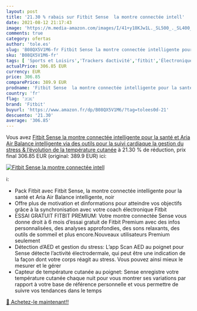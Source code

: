 ```yaml
---
layout: post
title: '21.30 % rabais sur Fitbit Sense  la montre connectée intell'
date: 2021-08-12 21:17:43
image: 'https://m.media-amazon.com/images/I/41+y18KJw1L._SL500_._SL400_.jpg'
comments: true
category: ofertas
author: 'tole.es'
slug: 'B08QX5V1M6-fr Fitbit Sense la montre connectée intelligente pour la...'
sku: 'B08QX5V1M6-fr'
tags: [ 'Sports et Loisirs','Trackers dactivité','fitbit','Électronique sportive', ]
actualPrice: 306.85 EUR
currency: EUR
price: 306.85
comparePrice: 389.9 EUR
prodname: 'Fitbit Sense  la montre connectée intelligente pour la santé et Aria Air Balance intelligente via des outils pour la suivi cardiaque  la gestion du stress & l’évolution de la température cutanée'
country: 'fr'
flag: '🇫🇷'
brand: 'Fitbit'
buyurl: 'https://www.amazon.fr/dp/B08QX5V1M6/?tag=tolees0d-21'
descuento: '21.30'
average: '306.85'
---
```


Vous avez [Fitbit Sense  la montre connectée intelligente pour la santé et Aria Air Balance intelligente via des outils pour la suivi cardiaque  la gestion du stress & l’évolution de la température cutanée](https://www.amazon.fr/dp/B08QX5V1M6/?tag=tolees0d-21)  à  21.30 % de réduction, prix final  306.85 EUR (original: 389.9 EUR) ici:

[![Fitbit Sense  la montre connectée intell](https://m.media-amazon.com/images/I/41+y18KJw1L._SL500_._SL400_.jpg)](https://www.amazon.fr/dp/B08QX5V1M6/?tag=tolees0d-21)

ℹ️:

- Pack Fitbit avec Fitbit Sense, la montre connectée intelligente pour la santé et Aria Air Balance intelligente, noir
- Offre plus de motivation et dinformations pour atteindre vos objectifs grâce à la synchronisation avec votre coach électronique Fitbit
- ESSAI GRATUIT FITBIT PREMIUM: Votre montre connectée Sense vous donne droit à 6 mois d’essai gratuit de Fitbit Premium avec des infos personnalisées, des analyses approfondies, des sons relaxants, des outils de sommeil et plus encore.Nouveaux utilisateurs Premium seulement
- Détection d’AED et gestion du stress: L’app Scan AED au poignet pour Sense détecte l’activité électrodermale, qui peut être une indication de la façon dont votre corps réagit au stress. Vous pouvez ainsi mieux le mesurer et le gérer
- Capteur de température cutanée au poignet: Sense enregistre votre température cutanée chaque nuit pour vous montrer ses variations par rapport à votre base de référence personnelle et vous permettre de suivre vos tendances dans le temps

[🛒 Achetez-le maintenant!!](https://www.amazon.fr/dp/B08QX5V1M6/?tag=tolees0d-21)
